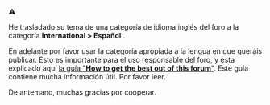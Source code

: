:warning:

He trasladado su tema de una categoría de idioma inglés del foro a la categoría **International > Español** <!-- TODO: @username -->.

En adelante por favor usar la categoría apropiada a la lengua en que queráis publicar. Esto es importante para el uso responsable del foro, y esta explicado aquí [la guía "**How to get the best out of this forum**"](https://forum.arduino.cc/t/how-to-get-the-best-out-of-this-forum/679966).
Este guía contiene mucha información útil. Por favor leer.

De antemano, muchas gracias por cooperar.
